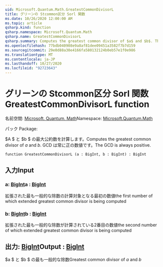 ```yaml
---
uid: Microsoft.Quantum.Math.GreatestCommonDivisorL
title: グリーンの Stcommon区分 Sorl 関数
ms.date: 10/26/2020 12:00:00 AM
ms.topic: article
qsharp.kind: function
qsharp.namespace: Microsoft.Quantum.Math
qsharp.name: GreatestCommonDivisorL
qsharp.summary: Computes the greatest common divisor of $a$ and $b$. The GCD is always positive.
ms.openlocfilehash: 77bdb040908e9a8af81dee09451a3582f7b7d159
ms.sourcegitcommit: 29e0d88a30e4166fa580132124b0eb57e1f0e986
ms.translationtype: MT
ms.contentlocale: ja-JP
ms.lasthandoff: 10/27/2020
ms.locfileid: "92723643"
---
```

# <a name="greatestcommondivisorl-function"></a><span data-ttu-id="9ac19-102">グリーンの Stcommon区分 Sorl 関数</span><span class="sxs-lookup"><span data-stu-id="9ac19-102">GreatestCommonDivisorL function</span></span>

<span data-ttu-id="9ac19-103">名前空間: [Microsoft. Quantum. Math](xref:Microsoft.Quantum.Math)</span><span class="sxs-lookup"><span data-stu-id="9ac19-103">Namespace: [Microsoft.Quantum.Math](xref:Microsoft.Quantum.Math)</span></span>

<span data-ttu-id="9ac19-104">パック [](https://nuget.org/packages/)</span><span class="sxs-lookup"><span data-stu-id="9ac19-104">Package: [](https://nuget.org/packages/)</span></span>


<span data-ttu-id="9ac19-105">$A $ と $b $ の最大公約数を計算します。</span><span class="sxs-lookup"><span data-stu-id="9ac19-105">Computes the greatest common divisor of $a$ and $b$.</span></span> <span data-ttu-id="9ac19-106">GCD は常に正の数値です。</span><span class="sxs-lookup"><span data-stu-id="9ac19-106">The GCD is always positive.</span></span>

```qsharp
function GreatestCommonDivisorL (a : BigInt, b : BigInt) : BigInt
```


## <a name="input"></a><span data-ttu-id="9ac19-107">入力</span><span class="sxs-lookup"><span data-stu-id="9ac19-107">Input</span></span>

### <a name="a--bigint"></a><span data-ttu-id="9ac19-108">a: [BigInt](xref:microsoft.quantum.lang-ref.bigint)</span><span class="sxs-lookup"><span data-stu-id="9ac19-108">a : [BigInt](xref:microsoft.quantum.lang-ref.bigint)</span></span>

<span data-ttu-id="9ac19-109">拡張された最も一般的な除数の計算対象となる最初の数値</span><span class="sxs-lookup"><span data-stu-id="9ac19-109">the first number of which extended greatest common divisor is being computed</span></span>


### <a name="b--bigint"></a><span data-ttu-id="9ac19-110">b: [BigInt](xref:microsoft.quantum.lang-ref.bigint)</span><span class="sxs-lookup"><span data-stu-id="9ac19-110">b : [BigInt](xref:microsoft.quantum.lang-ref.bigint)</span></span>

<span data-ttu-id="9ac19-111">拡張された最も一般的な除数が計算されている2番目の数値</span><span class="sxs-lookup"><span data-stu-id="9ac19-111">the second number of which extended greatest common divisor is being computed</span></span>



## <a name="output--bigint"></a><span data-ttu-id="9ac19-112">出力: [BigInt](xref:microsoft.quantum.lang-ref.bigint)</span><span class="sxs-lookup"><span data-stu-id="9ac19-112">Output : [BigInt](xref:microsoft.quantum.lang-ref.bigint)</span></span>

<span data-ttu-id="9ac19-113">$a $ と $b $ の最も一般的な除数</span><span class="sxs-lookup"><span data-stu-id="9ac19-113">Greatest common divisor of $a$ and $b$</span></span>